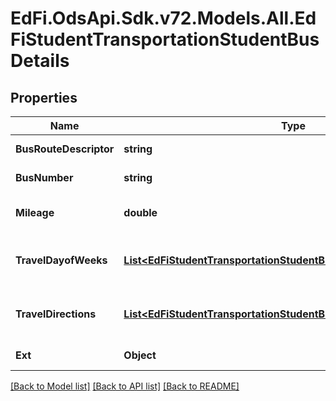 # EdFi.OdsApi.Sdk.v72.Models.All.EdFiStudentTransportationStudentBusDetails

## Properties

Name | Type | Description | Notes
------------ | ------------- | ------------- | -------------
**BusRouteDescriptor** | **string** | Identifies the specific route taken by a bus for student transportation. | 
**BusNumber** | **string** | The unique identifier assigned to the bus used for transporting the student. | 
**Mileage** | **double** | The distance, typically measured in miles, that a student was transported along the route of the bus during a single trip. | [optional] 
**TravelDayofWeeks** | [**List&lt;EdFiStudentTransportationStudentBusDetailsTravelDayofWeek&gt;**](EdFiStudentTransportationStudentBusDetailsTravelDayofWeek.md) | An unordered collection of studentTransportationStudentBusDetailsTravelDayofWeeks. Specifies the day(s) of the week on which student transportation occurs. | [optional] 
**TravelDirections** | [**List&lt;EdFiStudentTransportationStudentBusDetailsTravelDirection&gt;**](EdFiStudentTransportationStudentBusDetailsTravelDirection.md) | An unordered collection of studentTransportationStudentBusDetailsTravelDirections. Indicates the direction of travel for the student transportation route (e.g., to school, from school). | [optional] 
**Ext** | **Object** | Extensions to the StudentTransportationStudentBusDetails entity. | [optional] 

[[Back to Model list]](../../README.md#documentation-for-models) [[Back to API list]](../../README.md#documentation-for-api-endpoints) [[Back to README]](../../README.md)

